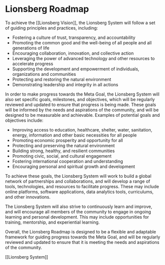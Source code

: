 # Lionsberg Roadmap

To achieve the [[Lionsberg Vision]], the Lionsberg System will follow a set of guiding principles and practices, including:

-   Fostering a culture of trust, transparency, and accountability
-   Promoting the common good and the well-being of all people and all generations of life
-   Encouraging collaboration, innovation, and collective action
-   Leveraging the power of advanced technology and other resources to accelerate progress
-   Supporting the development and empowerment of individuals, organizations and communities
-   Protecting and restoring the natural environment
-   Demonstrating leadership and integrity in all actions

In order to make progress towards the Meta Goal, the Lionsberg System will also set specific goals, milestones, and objectives, which will be regularly reviewed and updated to ensure that progress is being made. These goals will be informed by the needs and aspirations of the community, and will be designed to be measurable and achievable. Examples of potential goals and objectives include:

-   Improving access to education, healthcare, shelter, water, sanitation, energy, information and other basic necessities for all people  
-   Promoting economic prosperity and opportunity for all
-   Protecting and preserving the natural environment  
-   Building strong, healthy, and resilient communities  
-   Promoting civic, social, and cultural engagement  
-   Fostering international cooperation and understanding  
-   Encouraging personal and spiritual growth and development  

To achieve these goals, the Lionsberg System will work to build a global network of partnerships and collaborations, and will develop a range of tools, technologies, and resources to facilitate progress. These may include online platforms, software applications, data analytics tools, curriculums, and other innovations.  

The Lionsberg System will also strive to continuously learn and improve, and will encourage all members of the community to engage in ongoing learning and personal development. This may include opportunities for training, mentorship, and experiential learning.  

Overall, the Lionsberg Roadmap is designed to be a flexible and adaptable framework for guiding progress towards the Meta Goal, and will be regularly reviewed and updated to ensure that it is meeting the needs and aspirations of the community.  

[[Lionsberg System]] 